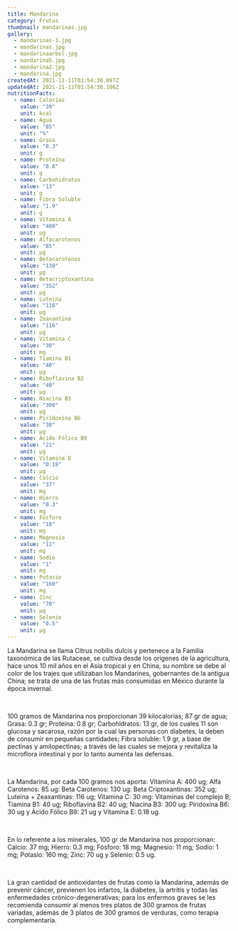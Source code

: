 ```yaml
---
title: Mandarina
category: Frutas
thumbnail: mandarinas.jpg
gallery:
  - mandarinas-1.jpg
  - mandarinas.jpg
  - mandarinaarbol.jpg
  - mandarina5.jpg
  - mandarina2.jpg
  - mandarina.jpg
createdAt: 2021-11-11T01:54:30.097Z
updatedAt: 2021-11-11T01:54:30.106Z
nutritionFacts:
  - name: Calorías
    value: "39"
    unit: kcal
  - name: Agua
    value: "85"
    unit: "%"
  - name: Grasa
    value: "0.3"
    unit: g
  - name: Proteína
    value: "0.8"
    unit: g
  - name: Carbohidratos
    value: "13"
    unit: g
  - name: Fibra Soluble
    value: "1.9"
    unit: g
  - name: Vitamina A
    value: "400"
    unit: µg
  - name: Alfacarotenos
    value: "85"
    unit: µg
  - name: Betacarotenos
    value: "130"
    unit: µg
  - name: Betacriptoxantina
    value: "352"
    unit: µg
  - name: Luteína
    value: "116"
    unit: µg
  - name: Zeaxantina
    value: "116"
    unit: µg
  - name: Vitamina C
    value: "30"
    unit: mg
  - name: Tiamina B1
    value: "40"
    unit: µg
  - name: Riboflavina B2
    value: "40"
    unit: µg
  - name: Niacina B3
    value: "300"
    unit: µg
  - name: Piridoxina B6
    value: "30"
    unit: µg
  - name: Ácido Fólico B9
    value: "21"
    unit: µg
  - name: Vitamina E
    value: "0.18"
    unit: µg
  - name: Calcio
    value: "37"
    unit: mg
  - name: Hierro
    value: "0.3"
    unit: mg
  - name: Fósforo
    value: "18"
    unit: mg
  - name: Magnesio
    value: "11"
    unit: mg
  - name: Sodio
    value: "1"
    unit: mg
  - name: Potasio
    value: "160"
    unit: mg
  - name: Zinc
    value: "70"
    unit: µg
  - name: Selenio
    value: "0.5"
    unit: µg
---
```

La Mandarina se llama Citrus nobilis dulcis y pertenece a la Familia taxonómica de las Rutaceae, se cultiva desde los orígenes de la agricultura, hace unos 10 mil años en el Asia tropical y en China, su nombre se debe al color de los trajes que utilizaban los Mandarines, gobernantes de la antigua China; se trata de una de las frutas más consumidas en México durante la época invernal.

<br/>

100 gramos de Mandarina nos proporcionan 39 kilocalorías; 87 gr de agua; Grasa: 0.3 gr; Proteína: 0.8 gr; Carbohidratos: 13 gr, de los cuales 11 son glucosa y sacarosa, razón por la cual las personas con diabetes, la deben de consumir en pequeñas cantidades; Fibra soluble: 1.9 gr, a base de pectinas y amilopectinas; a través de las cuales se mejora y revitaliza la microflora intestinal y por lo tanto aumenta las defensas.

<br/>

La Mandarina, por cada 100 gramos nos aporta: Vitamina A: 400 ug; Alfa Carotenos: 85 ug: Beta Carotenos: 130 ug: Beta Criptoxantinas: 352 ug; Luteína + Zeaxantinas: 116 ug; Vitamina C: 30 mg: Vitaminas del complejo B; Tiamina B1: 40 ug; Riboflavina B2: 40 ug; Niacina B3: 300 ug: Piridoxina B6: 30 ug y Ácido Fólico B9: 21 ug y Vitamina E: 0.18 ug.

<br/>

En lo referente a los minerales, 100 gr de Mandarina nos proporcionan: Calcio: 37 mg; Hierro: 0.3 mg; Fósforo: 18 mg; Magnesio: 11 mg; Sodio: 1 mg; Potasio: 160 mg; Zinc: 70 ug y Selenio: 0.5 ug.

<br/>

La gran cantidad de antioxidantes de frutas como la Mandarina, además de prevenir cáncer, previenen los infartos, la diabetes, la artritis y todas las enfermedades crónico-degenerativas; para los enfermos graves se les recomienda consumir al menos tres platos de 300 gramos de frutas variadas, además de 3 platos de 300 gramos de verduras, como terapia complementaria.
